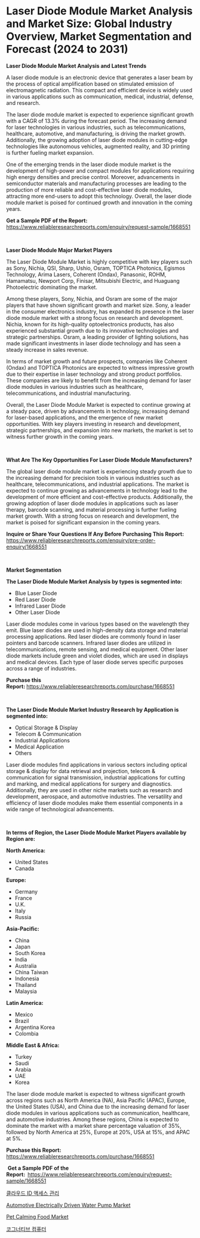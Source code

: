 <p><h1>Laser Diode Module Market Analysis and Market Size: Global Industry Overview, Market Segmentation and Forecast (2024 to 2031)</h1></p><p><strong>Laser Diode Module Market Analysis and Latest Trends</strong></p>
<p><p>A laser diode module is an electronic device that generates a laser beam by the process of optical amplification based on stimulated emission of electromagnetic radiation. This compact and efficient device is widely used in various applications such as communication, medical, industrial, defense, and research.</p><p>The laser diode module market is expected to experience significant growth with a CAGR of 13.3% during the forecast period. The increasing demand for laser technologies in various industries, such as telecommunications, healthcare, automotive, and manufacturing, is driving the market growth. Additionally, the growing adoption of laser diode modules in cutting-edge technologies like autonomous vehicles, augmented reality, and 3D printing is further fueling market expansion.</p><p>One of the emerging trends in the laser diode module market is the development of high-power and compact modules for applications requiring high energy densities and precise control. Moreover, advancements in semiconductor materials and manufacturing processes are leading to the production of more reliable and cost-effective laser diode modules, attracting more end-users to adopt this technology. Overall, the laser diode module market is poised for continued growth and innovation in the coming years.</p></p>
<p><strong>Get a Sample PDF of the Report:&nbsp;</strong> <a href="https://www.reliableresearchreports.com/enquiry/request-sample/1668551">https://www.reliableresearchreports.com/enquiry/request-sample/1668551</a></p>
<p>&nbsp;</p>
<p><strong>Laser Diode Module Major Market Players</strong></p>
<p><p>The Laser Diode Module Market is highly competitive with key players such as Sony, Nichia, QSI, Sharp, Ushio, Osram, TOPTICA Photonics, Egismos Technology, Arima Lasers, Coherent (Ondax), Panasonic, ROHM, Hamamatsu, Newport Corp, Finisar, Mitsubishi Electric, and Huaguang Photoelectric dominating the market. </p><p>Among these players, Sony, Nichia, and Osram are some of the major players that have shown significant growth and market size. Sony, a leader in the consumer electronics industry, has expanded its presence in the laser diode module market with a strong focus on research and development. Nichia, known for its high-quality optoelectronics products, has also experienced substantial growth due to its innovative technologies and strategic partnerships. Osram, a leading provider of lighting solutions, has made significant investments in laser diode technology and has seen a steady increase in sales revenue.</p><p>In terms of market growth and future prospects, companies like Coherent (Ondax) and TOPTICA Photonics are expected to witness impressive growth due to their expertise in laser technology and strong product portfolios. These companies are likely to benefit from the increasing demand for laser diode modules in various industries such as healthcare, telecommunications, and industrial manufacturing.</p><p>Overall, the Laser Diode Module Market is expected to continue growing at a steady pace, driven by advancements in technology, increasing demand for laser-based applications, and the emergence of new market opportunities. With key players investing in research and development, strategic partnerships, and expansion into new markets, the market is set to witness further growth in the coming years.</p></p>
<p>&nbsp;</p>
<p><strong>What Are The Key Opportunities For Laser Diode Module Manufacturers?</strong></p>
<p><p>The global laser diode module market is experiencing steady growth due to the increasing demand for precision tools in various industries such as healthcare, telecommunications, and industrial applications. The market is expected to continue growing as advancements in technology lead to the development of more efficient and cost-effective products. Additionally, the growing adoption of laser diode modules in applications such as laser therapy, barcode scanning, and material processing is further fueling market growth. With a strong focus on research and development, the market is poised for significant expansion in the coming years.</p></p>
<p><strong>Inquire or Share Your Questions If Any Before Purchasing This Report:</strong> <a href="https://www.reliableresearchreports.com/enquiry/pre-order-enquiry/1668551">https://www.reliableresearchreports.com/enquiry/pre-order-enquiry/1668551</a></p>
<p>&nbsp;</p>
<p><strong>Market Segmentation</strong></p>
<p><strong>The Laser Diode Module Market Analysis by types is segmented into:</strong></p>
<p><ul><li>Blue Laser Diode</li><li>Red Laser Diode</li><li>Infrared Laser Diode</li><li>Other Laser Diode</li></ul></p>
<p><p>Laser diode modules come in various types based on the wavelength they emit. Blue laser diodes are used in high-density data storage and material processing applications. Red laser diodes are commonly found in laser pointers and barcode scanners. Infrared laser diodes are utilized in telecommunications, remote sensing, and medical equipment. Other laser diode markets include green and violet diodes, which are used in displays and medical devices. Each type of laser diode serves specific purposes across a range of industries.</p></p>
<p><strong>Purchase this Report:&nbsp;</strong><a href="https://www.reliableresearchreports.com/purchase/1668551">https://www.reliableresearchreports.com/purchase/1668551</a></p>
<p>&nbsp;</p>
<p><strong>The Laser Diode Module Market Industry Research by Application is segmented into:</strong></p>
<p><ul><li>Optical Storage & Display</li><li>Telecom & Communication</li><li>Industrial Applications</li><li>Medical Application</li><li>Others</li></ul></p>
<p><p>Laser diode modules find applications in various sectors including optical storage & display for data retrieval and projection, telecom & communication for signal transmission, industrial applications for cutting and marking, and medical applications for surgery and diagnostics. Additionally, they are used in other niche markets such as research and development, aerospace, and automotive industries. The versatility and efficiency of laser diode modules make them essential components in a wide range of technological advancements.</p></p>
<p>&nbsp;</p>
<p><strong>In terms of Region, the Laser Diode Module Market Players available by Region are:</strong></p>
<p>
    <p> <strong> North America: </strong>
        <ul>
            <li>United States</li>
            <li>Canada</li>
        </ul>
        </p> 
    <p> <strong> Europe: </strong>
        <ul>
            <li>Germany</li>
            <li>France</li>
            <li>U.K.</li>
            <li>Italy</li>
            <li>Russia</li>
        </ul>
        </p> 
    <p> <strong> Asia-Pacific: </strong>
        <ul>
            <li>China</li>
            <li>Japan</li>
            <li>South Korea</li>
            <li>India</li>
            <li>Australia</li>
            <li>China Taiwan</li>
            <li>Indonesia</li>
            <li>Thailand</li>
            <li>Malaysia</li>
        </ul>
        </p> 
    <p> <strong> Latin America: </strong>
        <ul>
            <li>Mexico</li>
            <li>Brazil</li>
            <li>Argentina Korea</li>
            <li>Colombia</li>
        </ul>
        </p> 
    <p> <strong> Middle East & Africa: </strong>
        <ul>
            <li>Turkey</li>
            <li>Saudi</li>
            <li>Arabia</li>
            <li>UAE</li>
            <li>Korea</li>
        </ul>
    </p>
    </p>
<p><p>The laser diode module market is expected to witness significant growth across regions such as North America (NA), Asia Pacific (APAC), Europe, the United States (USA), and China due to the increasing demand for laser diode modules in various applications such as communication, healthcare, and automotive industries. Among these regions, China is expected to dominate the market with a market share percentage valuation of 35%, followed by North America at 25%, Europe at 20%, USA at 15%, and APAC at 5%.</p></p>
<p><strong>Purchase this Report: </strong><a href="https://www.reliableresearchreports.com/purchase/1668551">https://www.reliableresearchreports.com/purchase/1668551</a></p>
<p>&nbsp;<strong>Get a Sample PDF of the Report:&nbsp;&nbsp;</strong><a href="https://www.reliableresearchreports.com/enquiry/request-sample/1668551">https://www.reliableresearchreports.com/enquiry/request-sample/1668551</a></p>
<p><strong></strong></p>
<p><p><a href="https://github.com/Elenrrera7685/Market-Research-Report-List-1/blob/main/45937478829.md">클라우드 ID 액세스 관리</a></p><p><a href="https://github.com/ruddyyedelwadw/Market-Research-Report-List-1/blob/main/automotive-electrically-driven-water-pump-market.md">Automotive Electrically Driven Water Pump Market</a></p><p><a href="https://github.com/FassouRP/Market-Research-Report-List-3/blob/main/pet-calming-food-market.md">Pet Calming Food Market</a></p><p><a href="https://github.com/sammyUltyylrich9067856/Market-Research-Report-List-1/blob/main/35554328830.md">코그너티브 컴퓨터</a></p></p>